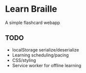 # Learn Braille

A simple flashcard webapp

## TODO

- localStorage serialize/deserialize
- Learning scheduling/pacing
- CSS/styling
- Service worker for offline learning
